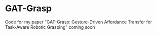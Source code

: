 # GAT-Grasp
Code for my paper "GAT-Grasp: Gesture-Driven Affordance Transfer for Task-Aware Robotic Grasping"
coming soon
